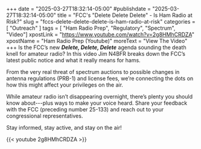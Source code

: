+++
date = "2025-03-27T18:32:14-05:00"
#publishdate = "2025-03-27T18:32:14-05:00"
title = "FCC's \"Delete Delete Delete\" - Is Ham Radio at Risk?"
slug = "fccs-delete-delete-delete-is-ham-radio-at-risk"
categories = [ "Outreach" ]
tags = [ "Ham Radio Prep", "Regulatory", "Spectrum", "Video"]
xpostLink = "https://www.youtube.com/watch?v=2g8HMhCRDZA"
xpostName = "Ham Radio Prep (Youtube)"
moreText = "View The Video"
+++
Is the FCC’s new ***Delete, Delete, Delete*** agenda sounding the
death knell for amateur radio? In this video Jim N4BFR breaks down
the FCC’s latest public notice and what it really means for hams.

From the very real threat of spectrum auctions to possible changes in
antenna regulations (PRB-1) and license fees, we’re connecting the
dots on how this might affect your privileges on the air.
<!--more-->

While amateur radio isn’t disappearing overnight, there’s plenty
you should know about---plus ways to make your voice heard. Share your
feedback with the FCC (preceding number 25-133) and reach out to your
congressional representatives. 

Stay informed, stay active, and stay on the air!

{{< youtube 2g8HMhCRDZA >}}
